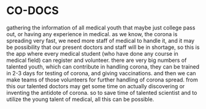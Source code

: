 # CO-DOCS
gathering the information of all medical youth that maybe just college pass out, or having any experience in medical. as we know, the corona is spreading very fast, we need more staff of medical to handle it, and it may be possibility that our present doctors and staff will be in shortage, so this is the app where every medical student (who have done any course in medical field) can register and volunteer. there are very big numbers of talented youth, which can contribute in handling corona, they can be trained in 2-3 days for testing of corona, and giving vaccinations. and then we can make teams of those volunteers for further handling of corona spread. from this our talented doctors may get some time on actually discovering or inventing the antidote of corona. so to save time of talented scientist and to utilize the young talent of medical, all this can be possible.

